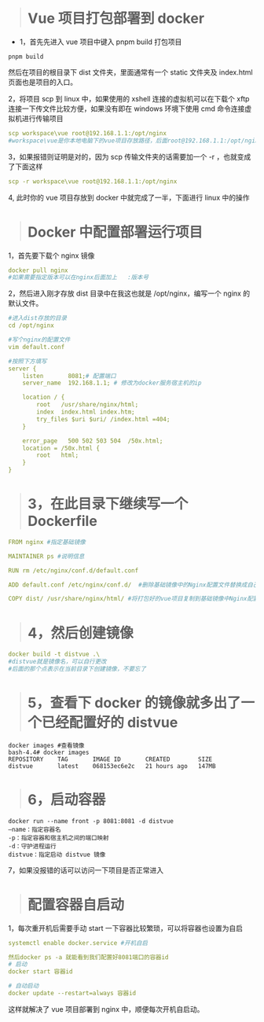 > # Vue 项目打包部署到 docker

- 1，首先先进入 vue 项目中键入 pnpm build 打包项目

```
pnpm build
```

然后在项目的根目录下 dist 文件夹，里面通常有一个 static 文件夹及 index.html 页面也是项目的入口。

2，将项目 scp 到 linux 中，如果使用的 xshell 连接的虚拟机可以在下载个 xftp 连接一下传文件比较方便，如果没有即在 windows 环境下使用 cmd 命令连接虚拟机进行传输项目

```yml
scp workspace\vue root@192.168.1.1:/opt/nginx
#workspace\vue是你本地电脑下的vue项目存放路径，后面root@192.168.1.1:/opt/nginx则是虚拟机的ip:存放的位置
```

3，如果报错则证明是对的，因为 scp 传输文件夹的话需要加一个 -r ，也就变成了下面这样

```yml
scp -r workspace\vue root@192.168.1.1:/opt/nginx
```

4, 此时你的 vue 项目存放到 docker 中就完成了一半，下面进行 linux 中的操作

> # Docker 中配置部署运行项目

1，首先要下载个 nginx 镜像

```yml
docker pull nginx
#如果需要指定版本可以在nginx后面加上   :版本号
```

2，然后进入刚才存放 dist 目录中在我这也就是 /opt/nginx，编写一个 nginx 的默认文件。

```yml
#进入dist存放的目录
cd /opt/nginx

#写个nginx的配置文件
vim default.conf

#按照下方填写
server {
    listen       8081;# 配置端口
    server_name  192.168.1.1; # 修改为docker服务宿主机的ip

    location / {
        root   /usr/share/nginx/html;
        index  index.html index.htm;
        try_files $uri $uri/ /index.html =404;
    }

    error_page   500 502 503 504  /50x.html;
    location = /50x.html {
        root   html;
    }
}
```

> # 3，在此目录下继续写一个 Dockerfile

```yml
FROM nginx #指定基础镜像

MAINTAINER ps #说明信息

RUN rm /etc/nginx/conf.d/default.conf

ADD default.conf /etc/nginx/conf.d/  #删除基础镜像中的Nginx配置文件替换成自己写的

COPY dist/ /usr/share/nginx/html/ #将打包好的vue项目复制到基础镜像中Nginx配置文件的指定路径下
```

> # 4，然后创建镜像

```yml
docker build -t distvue .\
#distvue就是镜像名，可以自行更改
#后面的那个点表示在当前目录下创建镜像，不要忘了
```

> # 5，查看下 docker 的镜像就多出了一个已经配置好的 distvue

```
docker images #查看镜像
bash-4.4# docker images
REPOSITORY    TAG       IMAGE ID       CREATED        SIZE
distvue       latest    068153ec6e2c   21 hours ago   147MB
```

> # 6，启动容器

```
docker run --name front -p 8081:8081 -d distvue
–name：指定容器名
-p：指定容器和宿主机之间的端口映射
-d：守护进程运行
distvue：指定启动 distvue 镜像
```

7，如果没报错的话可以访问一下项目是否正常进入

> # 配置容器自启动

1，每次重开机后需要手动 start 一下容器比较繁琐，可以将容器也设置为自启

```yml
systemctl enable docker.service #开机自启

然后docker ps -a 就能看到我们配置好8081端口的容器id
# 启动
docker start 容器id

# 自动启动
docker update --restart=always 容器id
```

这样就解决了 vue 项目部署到 nginx 中，顺便每次开机自启动。
